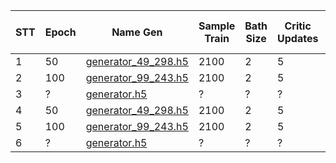 

|STT|Epoch|Name Gen|Sample Train|Bath Size|Critic Updates|File Sample Test|File Sample Out|Average Score Sharp |Average Score Deblur|Ratio|
|-|-|-|-|-|-|-|-|-|-|-|
|1|50|[generator_49_298.h5](/home/minhhoang/Desktop/MinhHoang/ML_DL_inter/deblur-gan-master/Weight/Epoch50/)|2100|2|5|[100](/home/minhhoang/Desktop/MinhHoang/ML_DL_inter/deblur-gan-master/GOPRO_Large/test/GOPR0384_11_05/blur)|[(256x256)](/home/minhhoang/Desktop/MinhHoang/ML_DL_inter/deblur-gan-master/GOPRO_Large/test/GOPR0384_11_05/GAN_gen49_epoch50_sharp/256x256_out)|3162.7987|1816.9127|57.4463%
|2|100|[generator_99_243.h5](/home/minhhoang/Desktop/MinhHoang/ML_DL_inter/deblur-gan-master/Weight/Epoch100/210/)|2100|2|5|[100](/home/minhhoang/Desktop/MinhHoang/ML_DL_inter/deblur-gan-master/GOPRO_Large/test/GOPR0384_11_05/blur)|[(256x256)](/home/minhhoang/Desktop/MinhHoang/ML_DL_inter/deblur-gan-master/GOPRO_Large/test/GOPR0384_11_05/GAN_gen99_epoch100_sharp/256x256_out)|3162.7987|1849.6389|58.4811%
|3|?|[generator.h5](/home/minhhoang/Desktop/MinhHoang/ML_DL_inter/deblur-gan-master/scripts)|?|?|?|[100](/home/minhhoang/Desktop/MinhHoang/ML_DL_inter/deblur-gan-master/GOPRO_Large/test/GOPR0384_11_05/blur)|[(256x256)](/home/minhhoang/Desktop/MinhHoang/ML_DL_inter/deblur-gan-master/GOPRO_Large/test/GOPR0384_11_05/gan_real5_sharp/256x256_out)|3162.7987|1965.7959|62.1536%
|4|50|[generator_49_298.h5](/home/minhhoang/Desktop/MinhHoang/ML_DL_inter/deblur-gan-master/Weight/Epoch50/)|2100|2|5|[100](/home/minhhoang/Desktop/MinhHoang/ML_DL_inter/deblur-gan-master/GOPRO_Large/test/GOPR0384_11_05/blur)|[(1280x720)](/home/minhhoang/Desktop/score_Img_valapcian/Folder_calculate_score/Gen49/img_deblur)|196.3081|208.8575|106.3927%
|5|100|[generator_99_243.h5](/home/minhhoang/Desktop/MinhHoang/ML_DL_inter/deblur-gan-master/Weight/Epoch100/210/)|2100|2|5|[100](/home/minhhoang/Desktop/MinhHoang/ML_DL_inter/deblur-gan-master/GOPRO_Large/test/GOPR0384_11_05/blur)|[(1280x720)](/home/minhhoang/Desktop/score_Img_valapcian/Folder_calculate_score/Gen99/img_deblur)|196.3081|224.3599|114.2897%
|6|?|[generator.h5](/home/minhhoang/Desktop/MinhHoang/ML_DL_inter/deblur-gan-master/scripts)|?|?|?|[100](/home/minhhoang/Desktop/MinhHoang/ML_DL_inter/deblur-gan-master/GOPRO_Large/test/GOPR0384_11_05/blur)|[(1280x720)](/home/minhhoang/Desktop/score_Img_valapcian/Folder_calculate_score/Gen5_real/img_deblur)|196.3081|28267.7345|143.9968%